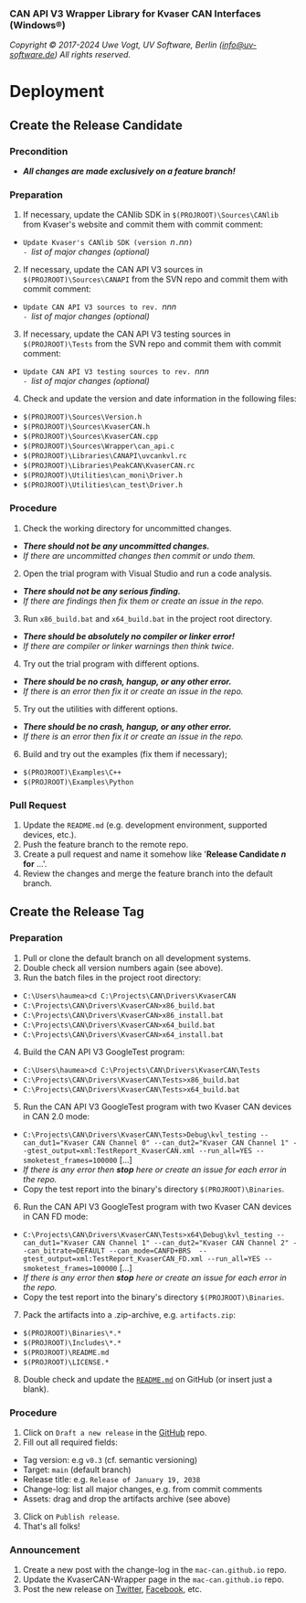 ### CAN API V3 Wrapper Library for Kvaser CAN Interfaces (Windows&reg;)

_Copyright &copy; 2017-2024 Uwe Vogt, UV Software, Berlin (info@uv-software.de)_
_All rights reserved._

# Deployment

## Create the Release Candidate

### Precondition

- **_All changes are made exclusively on a feature branch!_**

### Preparation

1. If necessary, update the CANlib SDK in `$(PROJROOT)\Sources\CANlib`
   from Kvaser's website and commit them with commit comment:
  - `Update Kvaser's CANlib SDK (version `_n_`.`_nn_`)` \
    `- `_list of major changes (optional)_
2. If necessary, update the CAN API V3 sources in `$(PROJROOT)\Sources\CANAPI`
   from the SVN repo and commit them with commit comment:
  - `Update CAN API V3 sources to rev. `_nnn_ \
    `- `_list of major changes (optional)_
3. If necessary, update the CAN API V3 testing sources in `$(PROJROOT)\Tests`
   from the SVN repo and commit them with commit comment:
  - `Update CAN API V3 testing sources to rev. `_nnn_ \
    `- `_list of major changes (optional)_
4. Check and update the version and date information in the following files:
  - `$(PROJROOT)\Sources\Version.h`
  - `$(PROJROOT)\Sources\KvaserCAN.h`
  - `$(PROJROOT)\Sources\KvaserCAN.cpp`
  - `$(PROJROOT)\Sources\Wrapper\can_api.c`
  - `$(PROJROOT)\Libraries\CANAPI\uvcankvl.rc`
  - `$(PROJROOT)\Libraries\PeakCAN\KvaserCAN.rc`
  - `$(PROJROOT)\Utilities\can_moni\Driver.h`
  - `$(PROJROOT)\Utilities\can_test\Driver.h`

### Procedure

1. Check the working directory for uncommitted changes.
  - _**There should not be any uncommitted changes.**_
  - _If there are uncommitted changes then commit or undo them._
2. Open the trial program with Visual Studio and run a code analysis.
  - _**There should not be any serious finding.**_
  - _If there are findings then fix them or create an issue in the repo._
3. Run `x86_build.bat` and `x64_build.bat` in the project root directory.
  - _**There should be absolutely no compiler or linker error!**_
  - _If there are compiler or linker warnings then think twice._
4. Try out the trial program with different options.
  - _**There should be no crash, hangup, or any other error.**_
  - _If there is an error then fix it or create an issue in the repo._
5. Try out the utilities with different options.
  - _**There should be no crash, hangup, or any other error.**_
  - _If there is an error then fix it or create an issue in the repo._
6. Build and try out the examples (fix them if necessary);
  - `$(PROJROOT)\Examples\C++`
  - `$(PROJROOT)\Examples\Python`

### Pull Request

1. Update the `README.md` (e.g. development environment, supported devices, etc.).
2. Push the feature branch to the remote repo.
3. Create a pull request and name it somehow like '**Release Candidate _n_ for** ...'.
4. Review the changes and merge the feature branch into the default branch.

## Create the Release Tag

### Preparation

1. Pull or clone the default branch on all development systems.
2. Double check all version numbers again (see above).
3. Run the batch files in the project root directory:
  - `C:\Users\haumea>cd C:\Projects\CAN\Drivers\KvaserCAN`
  - `C:\Projects\CAN\Drivers\KvaserCAN>x86_build.bat`
  - `C:\Projects\CAN\Drivers\KvaserCAN>x86_install.bat`
  - `C:\Projects\CAN\Drivers\KvaserCAN>x64_build.bat`
  - `C:\Projects\CAN\Drivers\KvaserCAN>x64_install.bat`
4. Build the CAN API V3 GoogleTest program:
  - `C:\Users\haumea>cd C:\Projects\CAN\Drivers\KvaserCAN\Tests`
  - `C:\Projects\CAN\Drivers\KvaserCAN\Tests>x86_build.bat`
  - `C:\Projects\CAN\Drivers\KvaserCAN\Tests>x64_build.bat`
5. Run the CAN API V3 GoogleTest program with two Kvaser CAN devices in CAN 2.0 mode:
  - `C:\Projects\CAN\Drivers\KvaserCAN\Tests>Debug\kvl_testing --can_dut1="Kvaser CAN Channel 0" --can_dut2="Kvaser CAN Channel 1" --gtest_output=xml:TestReport_KvaserCAN.xml --run_all=YES --smoketest_frames=100000` [...]
  - _If there is any error then **stop** here or create an issue for each error in the repo._
  - Copy the test report into the binary's directory `$(PROJROOT)\Binaries`.
6. Run the CAN API V3 GoogleTest program with two Kvaser CAN devices in CAN FD mode:
  - `C:\Projects\CAN\Drivers\KvaserCAN\Tests>x64\Debug\kvl_testing --can_dut1="Kvaser CAN Channel 1" --can_dut2="Kvaser CAN Channel 2" --can_bitrate=DEFAULT --can_mode=CANFD+BRS  --gtest_output=xml:TestReport_KvaserCAN_FD.xml --run_all=YES --smoketest_frames=100000` [...]
  - _If there is any error then **stop** here or create an issue for each error in the repo._
  - Copy the test report into the binary's directory `$(PROJROOT)\Binaries`.
7. Pack the artifacts into a .zip-archive, e.g. `artifacts.zip`:
  - `$(PROJROOT)\Binaries\*.*`
  - `$(PROJROOT)\Includes\*.*`
  - `$(PROJROOT)\README.md`
  - `$(PROJROOT)\LICENSE.*`
8. Double check and update the [`README.md`](https://github.com/uv-software/KvaserCAN-Wrapper/blob/main/README.md) on GitHub (or insert just a blank).

### Procedure

1. Click on `Draft a new release` in the [GitHub](https://github.com/uv-software/KvaserCAN-Wrapper) repo.
2. Fill out all required fields:
  - Tag version: e.g `v0.3` (cf. semantic versioning)
  - Target: `main` (default branch)
  - Release title: e.g. `Release of January 19, 2038`
  - Change-log: list all major changes, e.g. from commit comments
  - Assets: drag and drop the artifacts archive (see above)
3. Click on `Publish release`.
4. That's all folks!

### Announcement

1. Create a new post with the change-log in the `mac-can.github.io` repo.
2. Update the KvaserCAN-Wrapper page in the `mac-can.github.io` repo.
3. Post the new release on
[Twitter](https://twitter.com/uv_software),
[Facebook](https://facebook.com/uvsoftware.berlin),
etc.
